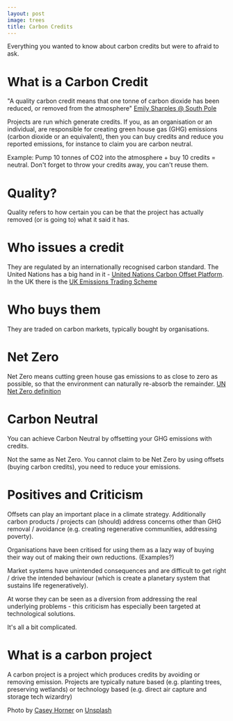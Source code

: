 ```yaml
---
layout: post
image: trees
title: Carbon Credits
---
```

Everything you wanted to know about carbon credits but were to afraid to ask.

# What is a Carbon Credit

"A quality carbon credit means that one tonne of carbon dioxide has been reduced, or removed from the atmosphere" [Emily Sharples @ South Pole](https://www.youtube.com/watch?v=D8loy7veT6g) 

Projects are run which generate credits. If you, as an organisation or an individual, are responsible for creating green house gas (GHG) emissions (carbon dioxide or an equivalent), then you can buy credits and reduce you reported emissions, for instance to claim you are carbon neutral. 

Example: Pump 10 tonnes of CO2 into the atmosphere + buy 10 credits = neutral. Don't forget to throw your credits away, you can't reuse them. 

# Quality?

Quality refers to how certain you can be that the project has actually removed (or is going to) what it said it has.

# Who issues a credit

They are regulated by an internationally recognised carbon standard. The United Nations has a big hand in it - [United Nations Carbon Offset Platform](https://unfccc.int/climate-action/united-nations-carbon-offset-platform). In the UK there is the [UK Emissions Trading Scheme](https://www.gov.uk/government/publications/uk-emissions-trading-scheme-markets/uk-emissions-trading-scheme-markets) 


# Who buys them

They are traded on carbon markets, typically bought by organisations.

# Net Zero

Net Zero means cutting green house gas emissions to as close to zero as possible, so that the environment can naturally re-absorb the remainder. [UN Net Zero definition](https://www.un.org/en/climatechange/net-zero-coalition)

# Carbon Neutral

You can achieve Carbon Neutral by offsetting your GHG emissions with credits.

Not the same as Net Zero. You cannot claim to be Net Zero by using offsets (buying carbon credits), you need to reduce your emissions.

# Positives and Criticism

Offsets can play an important place in a climate strategy. Additionally carbon products / projects can (should) address concerns other than GHG removal / avoidance (e.g. creating regenerative communities, addressing poverty).

Organisations have been critised for using them as a lazy way of buying their way out of making their own reductions. (Examples?)

Market systems have unintended consequences and are difficult to get right / drive the intended behaviour (which is create a planetary system that sustains life regeneratively). 

At worse they can be seen as a diversion from addressing the real underlying problems - this criticism has especially been targeted at technological solutions. 

It's all a bit complicated.

# What is a carbon project

A carbon project is a project which produces credits by avoiding or removing emission. Projects are typically nature based (e.g. planting trees, preserving wetlands) or technology based (e.g. direct air capture and storage tech wizardry)

Photo by <a href="https://unsplash.com/@mischievous_penguins?utm_source=unsplash&utm_medium=referral&utm_content=creditCopyText">Casey Horner</a> on <a href="https://unsplash.com/photos/4rDCa5hBlCs?utm_source=unsplash&utm_medium=referral&utm_content=creditCopyText">Unsplash</a>
  